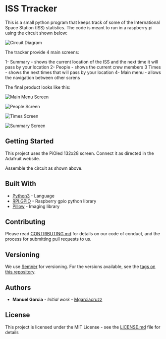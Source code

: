 # ISS Trracker

This is a small python program that keeps track of some of the International Space Station (ISS) statistics.
The code is meant to run in a raspberry pi using the circuit shown below:

![Circuit Diagram](/images/circuit.png)

The tracker provide 4 main screens:

1- Summary - shows the current location of the ISS and the next time it will pass by your location
2- People - shows the current crew members
3 Times - shows the next times that will pass by your location
4- Main menu - allows the navigation between other screns

The final product looks like this:


![Main Menu Screen](/images/MainMenu.jpeg)

![People Screen](/images/People.jpeg)

![Times Screen](/images/Times.jpeg)

![Summary Screen](/images/Summary.jpeg)

## Getting Started

This project uses the PiOled 132x28 screen. Connect it as directed in the Adafruit website.

Assemble the circuit as shown above.

## Built With

* [Python3](https://www.python.org/download/releases/3.0/) - Language
* [RPI.GPIO](https://pypi.org/project/RPi.GPIO/) - Raspberry gpio python library
* [Pillow](https://pillow.readthedocs.io/en/stable/) - Imaging library

## Contributing

Please read [CONTRIBUTING.md](https://gist.github.com/PurpleBooth/b24679402957c63ec426) for details on our code of conduct, and the process for submitting pull requests to us.

## Versioning

We use [SemVer](http://semver.org/) for versioning. For the versions available, see the [tags on this repository](https://github.com/your/project/tags). 

## Authors

* **Manuel Garcia** - *Initial work* - [Mgarciacruzz](https://github.com/mgarciacruzz)

## License

This project is licensed under the MIT License - see the [LICENSE.md](LICENSE.md) file for details
